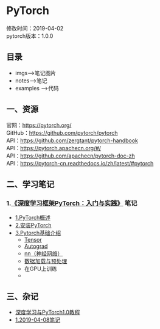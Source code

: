 # PyTorch  
修改时间：2019-04-02  
pytorch版本：1.0.0    
  
## 目录  
* imgs-->笔记图片  
* notes-->笔记  
* examples -->代码
## 一、资源  
官网：https://pytorch.org/   
GitHub：https://github.com/pytorch/pytorch     
API：https://github.com/zergtant/pytorch-handbook   
API：https://pytorch.apachecn.org/#/   
API：https://github.com/apachecn/pytorch-doc-zh  
API：https://pytorch-cn.readthedocs.io/zh/latest/#pytorch
## 二、学习笔记  
### 1.[《深度学习框架PyTorch：入门与实践》](https://github.com/chenyuntc/pytorch-book) 笔记  
* [1.PyTorch概述](notes/introduce.md)  
* [2.安装PyTorch](notes/install.md)  
* [3.Pytorch基础介绍](notes/base.md)  
    * [Tensor](notes/tensor.md)  
    * [Autograd](notes/autograd.md)
    * [nn（神经网络）](notes/nn.md)
    * [数据加载与预处理](notes/dataload.md)
    * 在GPU上训练 
    * 
## 三、杂记  
* [深度学习与PyTorch1.0教程](notes/bilibili-1.md)
* [1.2019-04-08笔记](notes/notes01.md)

